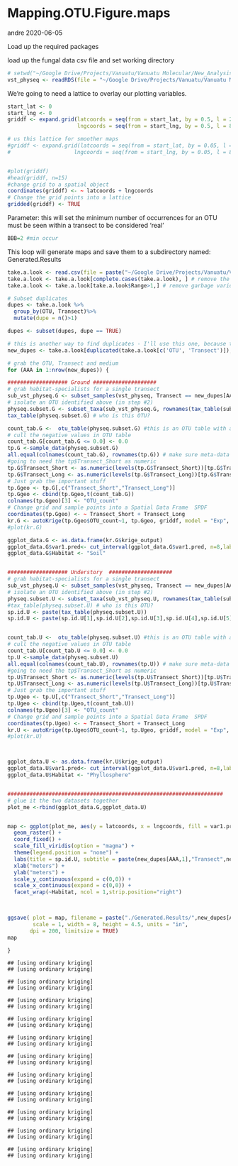 Mapping.OTU.Figure.maps
================
andre
2020-06-05

Load up the required packages

load up the fungal data csv file and set working directory

``` r
# setwd("~/Google Drive/Projects/Vanuatu/Vanuatu Molecular/New_Analysis/R")
vst_physeq <- readRDS(file = "~/Google Drive/Projects/Vanuatu/Vanuatu Molecular/New_Analysis/R/vst_physeq_geog.rds") ## a phyloseq object containing a transformed otu table 
```

We’re going to need a lattice to overlay our plotting variables.

``` r
start_lat <- 0
start_lng <- 0
griddf <- expand.grid(latcoords = seq(from = start_lat, by = 0.5, l = 21),
                      lngcoords = seq(from = start_lng, by = 0.5, l = 81))

# us this lattice for smoother maps
#griddf <- expand.grid(latcoords = seq(from = start_lat, by = 0.05, l = 210),
#                    lngcoords = seq(from = start_lng, by = 0.05, l = 810))


#plot(griddf)
#head(griddf, n=15)
#change grid to a spatial object
coordinates(griddf) <- ~ latcoords + lngcoords
# Change the grid points into a lattice 
gridded(griddf) <- TRUE
```

Parameter: this will set the minimum number of occurrences for an OTU
must be seen within a transect to be considered ‘real’

``` r
BBB=2 #min occur
```

This loop will generate maps and save them to a subdirectory named:
Generated.Results

``` r
take.a.look <- read.csv(file = paste("~/Google Drive/Projects/Vanuatu/Vanuatu Molecular/New_Analysis/R/Mapping.single.sp/Mantel.0.05/Maps/",BBB,"otu.range.habitat.generalist.csv"), header = TRUE)
take.a.look <- take.a.look[complete.cases(take.a.look), ] # remove the NA's
take.a.look <- take.a.look[take.a.look$Range>1,] # remove garbage variograms (you can also take a look at the maps in the corresponding directory)

# Subset duplicates 
dupes <- take.a.look %>%
  group_by(OTU, Transect)%>% 
  mutate(dupe = n()>1)

dupes <- subset(dupes, dupe == TRUE)

# this is another way to find duplicates - I'll use this one, because the end product will be easier to use for subsetting 
new_dupes <- take.a.look[duplicated(take.a.look[c('OTU', 'Transect')]),] 

# grab the OTU, Transect and medium 
for (AAA in 1:nrow(new_dupes)) {

################### Ground ####################
# grab habitat-specialists for a single transect
sub_vst_physeq.G <- subset_samples(vst_physeq, Transect == new_dupes[AAA,2] & Sample_Type == "Ground")
# isolate an OTU identified above (in step #2)
physeq.subset.G <- subset_taxa(sub_vst_physeq.G, rownames(tax_table(sub_vst_physeq.G)) %in% c(paste(new_dupes[AAA,1]))) # the last part of this code can be a list, or multiple c("otu1","otu2")
tax_table(physeq.subset.G) # who is this OTU?

count_tab.G <-  otu_table(physeq.subset.G) #this is an OTU table with abundences for the OTUs subsetted above 
# cull the negative values in OTU table 
count_tab.G[count_tab.G <= 0.0] <- 0.0
tp.G <-sample_data(physeq.subset.G)
all.equal(colnames(count_tab.G), rownames(tp.G)) # make sure meta-data and OTU match up
#going to need the tp$Transect_Short as numeric 
tp.G$Transect_Short <- as.numeric(levels(tp.G$Transect_Short))[tp.G$Transect_Short]
tp.G$Transect_Long <- as.numeric(levels(tp.G$Transect_Long))[tp.G$Transect_Long]
# Just grab the important stuff
tp.Ggeo <- tp.G[,c("Transect_Short","Transect_Long")]
tp.Ggeo <- cbind(tp.Ggeo,t(count_tab.G))
colnames(tp.Ggeo)[3] <- "OTU_count"
# Change grid and sample points into a Spatial Data Frame  SPDF
coordinates(tp.Ggeo) <- ~ Transect_Short + Transect_Long
kr.G <- autoKrige(tp.Ggeo$OTU_count~1, tp.Ggeo, griddf, model = "Exp", fix.values = c(0,NA,NA))
#plot(kr.G)

ggplot_data.G <- as.data.frame(kr.G$krige_output)
ggplot_data.G$var1.pred<- cut_interval(ggplot_data.G$var1.pred, n=8,labels = FALSE) # chop the data into ordinal data - otherwise maps are hard to read 
ggplot_data.G$Habitat <- "Soil"


################### Understory  ####################
# grab habitat-specialists for a single transect
sub_vst_physeq.U <- subset_samples(vst_physeq, Transect == new_dupes[AAA,2] & Sample_Type == "Understory")
# isolate an OTU identified above (in step #2)
physeq.subset.U <- subset_taxa(sub_vst_physeq.U, rownames(tax_table(sub_vst_physeq.U)) %in% c(paste(new_dupes[AAA,1]))) # the last part of this code can be a list, or multiple c("otu1","otu2")
#tax_table(physeq.subset.U) # who is this OTU?
sp.id.U <- paste(tax_table(physeq.subset.U))
sp.id.U <- paste(sp.id.U[1],sp.id.U[2],sp.id.U[3],sp.id.U[4],sp.id.U[5],sp.id.U[6],sp.id.U[7])


count_tab.U <-  otu_table(physeq.subset.U) #this is an OTU table with abundences for the OTUs subsetted above 
# cull the negative values in OTU table 
count_tab.U[count_tab.U <= 0.0] <- 0.0
tp.U <-sample_data(physeq.subset.U)
all.equal(colnames(count_tab.U), rownames(tp.U)) # make sure meta-data and OTU match up
#going to need the tp$Transect_Short as numeric 
tp.U$Transect_Short <- as.numeric(levels(tp.U$Transect_Short))[tp.U$Transect_Short]
tp.U$Transect_Long <- as.numeric(levels(tp.U$Transect_Long))[tp.U$Transect_Long]
# Just grab the important stuff
tp.Ugeo <- tp.U[,c("Transect_Short","Transect_Long")]
tp.Ugeo <- cbind(tp.Ugeo,t(count_tab.U))
colnames(tp.Ugeo)[3] <- "OTU_count"
# Change grid and sample points into a Spatial Data Frame  SPDF
coordinates(tp.Ugeo) <- ~ Transect_Short + Transect_Long
kr.U <- autoKrige(tp.Ugeo$OTU_count~1, tp.Ugeo, griddf, model = "Exp", fix.values = c(0,NA,NA))
#plot(kr.U)



ggplot_data.U <- as.data.frame(kr.U$krige_output)
ggplot_data.U$var1.pred<- cut_interval(ggplot_data.U$var1.pred, n=8,labels = FALSE) # chop the data into ordinal data - otherwise maps are hard to read 
ggplot_data.U$Habitat <- "Phyllosphere"


####################################################################
# glue it the two datasets together
plot_me <-rbind(ggplot_data.G,ggplot_data.U)


map <- ggplot(plot_me, aes(y = latcoords, x = lngcoords, fill = var1.pred)) + 
  geom_raster() + 
  coord_fixed() + 
  scale_fill_viridis(option = "magma") +
  theme(legend.position = "none") +
  labs(title = sp.id.U, subtitle = paste(new_dupes[AAA,1],"Transect",new_dupes[AAA,2])) +
  xlab("meters") +
  ylab("meters") +
  scale_y_continuous(expand = c(0,0)) +
  scale_x_continuous(expand = c(0,0)) +
  facet_wrap(~Habitat, ncol = 1,strip.position="right")
  


ggsave( plot = map, filename = paste("./Generated.Results/",new_dupes[AAA,1],"Transect",new_dupes[AAA,2],".jpg"), device = NULL, path = NULL,
        scale = 1, width = 8, height = 4.5, units = "in", 
       dpi = 200, limitsize = TRUE)
map

}
```

    ## [using ordinary kriging]
    ## [using ordinary kriging]

    ## [using ordinary kriging]
    ## [using ordinary kriging]

    ## [using ordinary kriging]
    ## [using ordinary kriging]

    ## [using ordinary kriging]
    ## [using ordinary kriging]

    ## [using ordinary kriging]
    ## [using ordinary kriging]

    ## [using ordinary kriging]
    ## [using ordinary kriging]

    ## [using ordinary kriging]
    ## [using ordinary kriging]

    ## [using ordinary kriging]
    ## [using ordinary kriging]

    ## [using ordinary kriging]
    ## [using ordinary kriging]

    ## [using ordinary kriging]
    ## [using ordinary kriging]

    ## [using ordinary kriging]
    ## [using ordinary kriging]
